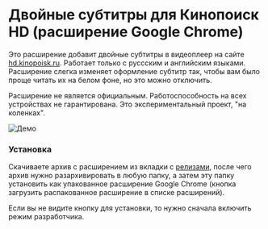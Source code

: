 # Двойные субтитры для Кинопоиск HD (расширение Google Chrome)

Это расширение добавит двойные субтитры в видеоплеер на сайте <a href="https://hd.kinopoisk.ru/">hd.kinopoisk.ru</a>. Работает только с руссским и английским языками. Расширение слегка изменяет оформление субтитр так, чтобы вам было проще читать их на белом фоне, но это можно отключить.

Расширение не является официальным. Работоспособность на всех устройствах не гарантирована.
Это экспериментальный проект, "на коленках".

<img src="https://i.imgur.com/I5hc47T.png" alt="Демо">

### Установка

Скачиваете архив с расширением из вкладки с <a href="https://github.com/ciricc/kinopoisk-dualsubs/releases">релизами</a>, после чего архив нужно разархивировать в любую папку, а затем эту папку установить как упакованное расширение Google Chrome (кнопка загрузить распакованное расширение в списке расширений).

Если вы не видите кнопку для установки, то нужно сначала включить режим разработчика.